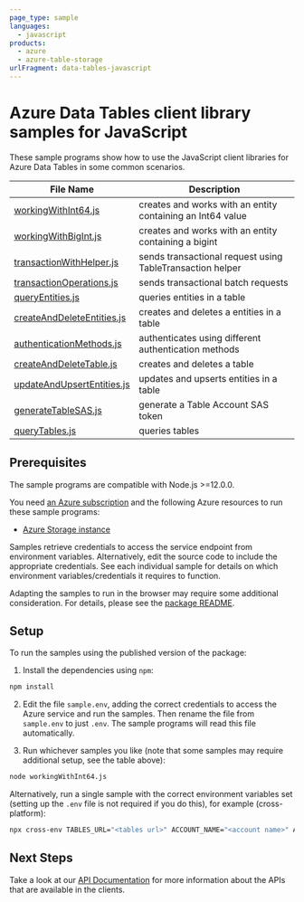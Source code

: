 ```yaml
---
page_type: sample
languages:
  - javascript
products:
  - azure
  - azure-table-storage
urlFragment: data-tables-javascript
---
```


# Azure Data Tables client library samples for JavaScript

These sample programs show how to use the JavaScript client libraries for Azure Data Tables in some common scenarios.

| **File Name**                                         | **Description**                                            |
| ----------------------------------------------------- | ---------------------------------------------------------- |
| [workingWithInt64.js][workingwithint64]               | creates and works with an entity containing an Int64 value |
| [workingWithBigInt.js][workingwithbigint]             | creates and works with an entity containing a bigint       |
| [transactionWithHelper.js][transactionwithhelper]     | sends transactional request using TableTransaction helper  |
| [transactionOperations.js][transactionoperations]     | sends transactional batch requests                         |
| [queryEntities.js][queryentities]                     | queries entities in a table                                |
| [createAndDeleteEntities.js][createanddeleteentities] | creates and deletes a entities in a table                  |
| [authenticationMethods.js][authenticationmethods]     | authenticates using different authentication methods       |
| [createAndDeleteTable.js][createanddeletetable]       | creates and deletes a table                                |
| [updateAndUpsertEntities.js][updateandupsertentities] | updates and upserts entities in a table                    |
| [generateTableSAS.js][generatetablesas]               | generate a Table Account SAS token                         |
| [queryTables.js][querytables]                         | queries tables                                             |

## Prerequisites

The sample programs are compatible with Node.js >=12.0.0.

You need [an Azure subscription][freesub] and the following Azure resources to run these sample programs:

- [Azure Storage instance][createinstance_azurestorageinstance]

Samples retrieve credentials to access the service endpoint from environment variables. Alternatively, edit the source code to include the appropriate credentials. See each individual sample for details on which environment variables/credentials it requires to function.

Adapting the samples to run in the browser may require some additional consideration. For details, please see the [package README][package].

## Setup

To run the samples using the published version of the package:

1. Install the dependencies using `npm`:

```bash
npm install
```

2. Edit the file `sample.env`, adding the correct credentials to access the Azure service and run the samples. Then rename the file from `sample.env` to just `.env`. The sample programs will read this file automatically.

3. Run whichever samples you like (note that some samples may require additional setup, see the table above):

```bash
node workingWithInt64.js
```

Alternatively, run a single sample with the correct environment variables set (setting up the `.env` file is not required if you do this), for example (cross-platform):

```bash
npx cross-env TABLES_URL="<tables url>" ACCOUNT_NAME="<account name>" ACCOUNT_KEY="<account key>" node workingWithInt64.js
```

## Next Steps

Take a look at our [API Documentation][apiref] for more information about the APIs that are available in the clients.

[workingwithint64]: https://github.com/Azure/azure-sdk-for-js/blob/master/sdk/tables/data-tables/samples/v12/javascript/workingWithInt64.js
[workingwithbigint]: https://github.com/Azure/azure-sdk-for-js/blob/master/sdk/tables/data-tables/samples/v12/javascript/workingWithBigInt.js
[transactionwithhelper]: https://github.com/Azure/azure-sdk-for-js/blob/master/sdk/tables/data-tables/samples/v12/javascript/transactionWithHelper.js
[transactionoperations]: https://github.com/Azure/azure-sdk-for-js/blob/master/sdk/tables/data-tables/samples/v12/javascript/transactionOperations.js
[queryentities]: https://github.com/Azure/azure-sdk-for-js/blob/master/sdk/tables/data-tables/samples/v12/javascript/queryEntities.js
[createanddeleteentities]: https://github.com/Azure/azure-sdk-for-js/blob/master/sdk/tables/data-tables/samples/v12/javascript/createAndDeleteEntities.js
[authenticationmethods]: https://github.com/Azure/azure-sdk-for-js/blob/master/sdk/tables/data-tables/samples/v12/javascript/authenticationMethods.js
[createanddeletetable]: https://github.com/Azure/azure-sdk-for-js/blob/master/sdk/tables/data-tables/samples/v12/javascript/createAndDeleteTable.js
[updateandupsertentities]: https://github.com/Azure/azure-sdk-for-js/blob/master/sdk/tables/data-tables/samples/v12/javascript/updateAndUpsertEntities.js
[generatetablesas]: https://github.com/Azure/azure-sdk-for-js/blob/master/sdk/tables/data-tables/samples/v12/javascript/generateTableSAS.js
[querytables]: https://github.com/Azure/azure-sdk-for-js/blob/master/sdk/tables/data-tables/samples/v12/javascript/queryTables.js
[apiref]: https://docs.microsoft.com/javascript/api/@azure/data-tables
[freesub]: https://azure.microsoft.com/free/
[createinstance_azurestorageinstance]: https://docs.microsoft.com/azure/storage/tables/table-storage-quickstart-portal
[package]: https://github.com/Azure/azure-sdk-for-js/tree/master/sdk/tables/data-tables/README.md
